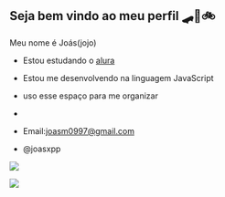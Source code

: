 ## Seja bem vindo ao meu perfil 🛹🏀🚲

Meu nome é Joás(jojo)

- Estou estudando o [alura](https//www.alura.com.br)
- Estou me desenvolvendo na linguagem JavaScript
- uso esse espaço para me organizar
- 
- Email:joasm0997@gmail.com

- @joasxpp

![](https://media1.tenor.com/m/EAnDojNORTwAAAAd/bad-teeth-hi.gif)



![](https://media1.tenor.com/m/BY-4cJ3NSrcAAAAd/sus-suspicious.gif)
